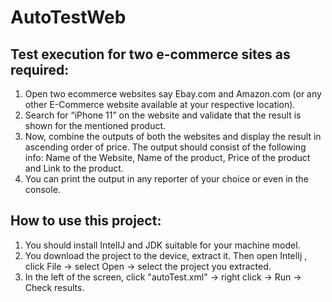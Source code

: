 # AutoTestWeb
## Test execution for two e-commerce sites as required:
1. Open two ecommerce websites say Ebay.com and Amazon.com (or any other E-Commerce website available at your respective location).
2. Search for “iPhone 11” on the website and validate that the result is shown for the mentioned product.
3. Now, combine the outputs of both the websites and display the result in ascending order of price.
   The output should consist of the following info: Name of the Website, Name of the product, Price of the product and Link to the product.
4. You can print the output in any reporter of your choice or even in the console.

## How to use this project:
1. You should install IntelIJ and JDK suitable for your machine model.
2. You download the project to the device, extract it. Then open IntelIj , click File -> select Open -> select the project you extracted.
3. In the left of the screen, click "autoTest.xml" -> right click -> Run -> Check results.
